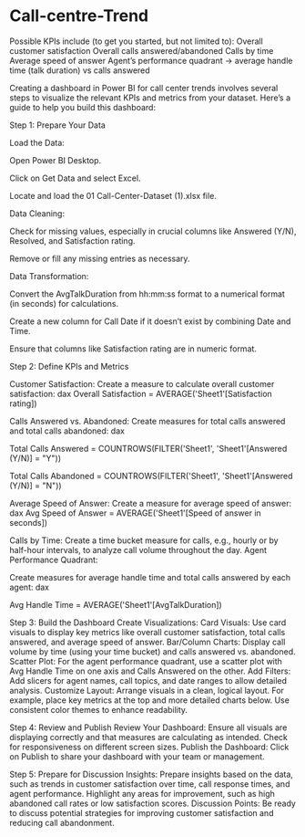# Call-centre-Trend
Possible KPIs include (to get you started, but not limited to):  Overall customer satisfaction Overall calls answered/abandoned Calls by time Average speed of answer Agent’s performance quadrant -> average handle time (talk duration) vs calls answered



Creating a dashboard in Power BI for call center trends involves several steps to visualize the relevant KPIs and metrics from your dataset. Here’s a guide to help you build this dashboard:

Step 1: Prepare Your Data

Load the Data:

Open Power BI Desktop.

Click on Get Data and select Excel.

Locate and load the 01 Call-Center-Dataset (1).xlsx file.

Data Cleaning:

Check for missing values, especially in crucial columns like Answered (Y/N), Resolved, and Satisfaction rating.

Remove or fill any missing entries as necessary.

Data Transformation:

Convert the AvgTalkDuration from hh:mm:ss format to a numerical format (in seconds) for calculations.

Create a new column for Call Date if it doesn’t exist by combining Date and Time.

Ensure that columns like Satisfaction rating are in numeric format.


Step 2: Define KPIs and Metrics


Customer Satisfaction:
Create a measure to calculate overall customer satisfaction:
dax
Overall Satisfaction = AVERAGE('Sheet1'[Satisfaction rating])


Calls Answered vs. Abandoned:
Create measures for total calls answered and total calls abandoned:
dax

Total Calls Answered = COUNTROWS(FILTER('Sheet1', 'Sheet1'[Answered (Y/N)] = "Y"))

Total Calls Abandoned = COUNTROWS(FILTER('Sheet1', 'Sheet1'[Answered (Y/N)] = "N"))



Average Speed of Answer:
Create a measure for average speed of answer:
dax
Avg Speed of Answer = AVERAGE('Sheet1'[Speed of answer in seconds])

Calls by Time:
Create a time bucket measure for calls, e.g., hourly or by half-hour intervals, to analyze call volume throughout the day.
Agent Performance Quadrant:


Create measures for average handle time and total calls answered by each agent:
dax

Avg Handle Time = AVERAGE('Sheet1'[AvgTalkDuration])




Step 3: Build the Dashboard
Create Visualizations:
Card Visuals: Use card visuals to display key metrics like overall customer satisfaction, total calls answered, and average speed of answer.
Bar/Column Charts: Display call volume by time (using your time bucket) and calls answered vs. abandoned.
Scatter Plot: For the agent performance quadrant, use a scatter plot with Avg Handle Time on one axis and Calls Answered on the other.
Add Filters:
Add slicers for agent names, call topics, and date ranges to allow detailed analysis.
Customize Layout:
Arrange visuals in a clean, logical layout. For example, place key metrics at the top and more detailed charts below.
Use consistent color themes to enhance readability.




Step 4: Review and Publish
Review Your Dashboard:
Ensure all visuals are displaying correctly and that measures are calculating as intended.
Check for responsiveness on different screen sizes.
Publish the Dashboard:
Click on Publish to share your dashboard with your team or management.




Step 5: Prepare for Discussion
Insights:
Prepare insights based on the data, such as trends in customer satisfaction over time, call response times, and agent performance.
Highlight any areas for improvement, such as high abandoned call rates or low satisfaction scores.
Discussion Points:
Be ready to discuss potential strategies for improving customer satisfaction and reducing call abandonment.

